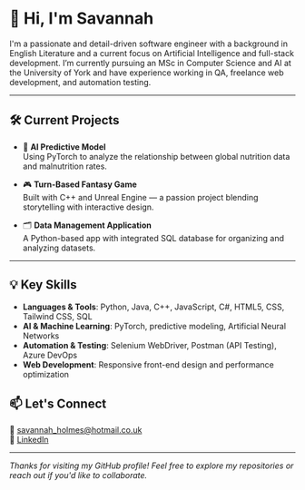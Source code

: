 # 👋 Hi, I'm Savannah

I'm a passionate and detail-driven software engineer with a background in English Literature and a current focus on Artificial Intelligence and full-stack development. I’m currently pursuing an MSc in Computer Science and AI at the University of York and have experience working in QA, freelance web development, and automation testing.

---

## 🛠️ Current Projects

- 🤖 **AI Predictive Model**  
  Using PyTorch to analyze the relationship between global nutrition data and malnutrition rates.

- 🎮 **Turn-Based Fantasy Game**  
  Built with C++ and Unreal Engine — a passion project blending storytelling with interactive design.

- 🗂️ **Data Management Application**  
  A Python-based app with integrated SQL database for organizing and analyzing datasets.

---

## 💡 Key Skills

- **Languages & Tools**: Python, Java, C++, JavaScript, C#, HTML5, CSS, Tailwind CSS, SQL  
- **AI & Machine Learning**: PyTorch, predictive modeling, Artificial Neural Networks  
- **Automation & Testing**: Selenium WebDriver, Postman (API Testing), Azure DevOps  
- **Web Development**: Responsive front-end design and performance optimization  


## 📫 Let's Connect

📧 [savannah_holmes@hotmail.co.uk](mailto:savannah_holmes@hotmail.co.uk)  
🔗 [LinkedIn](https://www.linkedin.com/in/savannah-holmes-360781171/)

---

_Thanks for visiting my GitHub profile! Feel free to explore my repositories or reach out if you'd like to collaborate._
